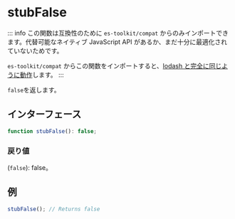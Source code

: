 # stubFalse

::: info
この関数は互換性のために `es-toolkit/compat` からのみインポートできます。代替可能なネイティブ JavaScript API があるか、まだ十分に最適化されていないためです。

`es-toolkit/compat` からこの関数をインポートすると、[lodash と完全に同じように動作](../../../compatibility.md)します。
:::

`false`を返します。

## インターフェース

```typescript
function stubFalse(): false;
```

### 戻り値

(`false`): false。

## 例

```typescript
stubFalse(); // Returns false
```
